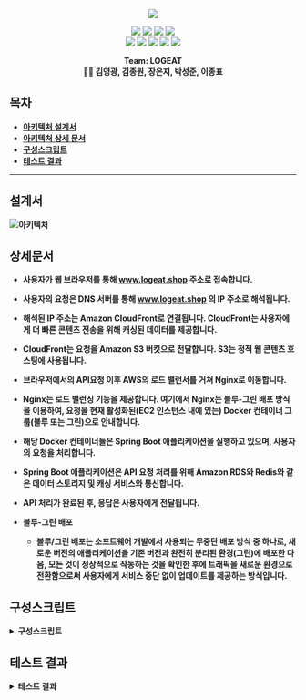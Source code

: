 <p align='center'>
    <img src="https://capsule-render.vercel.app/api?type=soft&color=ff4500&height=200&section=header&text=Welcome%20to%20LOGEAT%20👋&fontSize=50&animation=fadeIn&fontColor=ffffff"/>
</p>

<p align='center'>
  <a>
    <img src="https://img.shields.io/badge/GitHub-100000?style=for-the-badge&logo=github&logoColor=white"/>
  </a>
  <a>
    <img src="https://img.shields.io/badge/GitHub%20Actions-2088FF?style=for-the-badge&logo=github-actions&logoColor=white"/>
  </a>
    <a>
        <img src="https://img.shields.io/badge/Postman-FF6C37?style=for-the-badge&logo=postman&logoColor=white"/>
    </a>
   
  <a>
    <img src="https://img.shields.io/badge/Slack-4A154B?style=for-the-badge&logo=slack&logoColor=white"/>
  </a>

<br>
    
  <a>
    <img src="https://img.shields.io/badge/Docker-%230db7ed.svg?style=for-the-badge&logo=docker&logoColor=white"/>
  </a>
  <a>
    <img src="https://img.shields.io/badge/Redis-%23DD0031.svg?&style=for-the-badge&logo=redis&logoColor=white"/>
  </a>
  <a>
    <img src="https://img.shields.io/badge/Nginx-009639?style=for-the-badge&logo=nginx&logoColor=white"/>
  </a>
  <a>
    <img src="https://img.shields.io/badge/Amazon_AWS-232F3E?style=for-the-badge&logo=amazon-aws&logoColor=white"/>
  </a>
  <a>
    <img src="https://img.shields.io/badge/MariaDB-003545?style=for-the-badge&logo=mariadb&logoColor=white"/>
  </a>

<br>
	
    
</p>



<p align='center'>
  <b>Team: LOGEAT<b>
  <br>
    👨‍💻 김영광, 김종원, 장은지, 박성준, 이종표 
</p>

## 목차
- [아키텍처 설계서](#설계서)
- [아키텍처 상세 문서](#상세문서)
- [구성스크립트](#구성스크립트)
- [테스트 결과](#테스트-결과)

---

## 설계서

![아키텍처](https://github.com/beyond-sw-camp/be03-4th-2team-logeat-backend/assets/97268373/137d4c71-386d-4d60-bfb8-5c3bf37c79a8)


## 상세문서
 - 사용자가 웹 브라우저를 통해 www.logeat.shop 주소로 접속합니다.
    
  - 사용자의 요청은 DNS 서버를 통해 www.logeat.shop 의 IP 주소로 해석됩니다.
    
  - 해석된 IP 주소는 Amazon CloudFront로 연결됩니다. CloudFront는 사용자에게 더 빠른 콘텐츠 전송을 위해 캐싱된 데이터를 제공합니다.
    
  - CloudFront는 요청을 Amazon S3 버킷으로 전달합니다. S3는 정적 웹 콘텐츠 호스팅에 사용됩니다.
    
  - 브라우저에서의 API요청 이후 AWS의 로드 밸런서를 거쳐 Nginx로 이동합니다.
    
  - Nginx는 로드 밸런싱 기능을 제공합니다. 여기에서 Nginx는 블루-그린 배포 방식을 이용하여, 요청을 현재 활성화된(EC2 인스턴스 내에 있는) Docker 컨테이너 그룹(블루 또는 그린)으로 안내합니다.
    
  - 해당 Docker 컨테이너들은 Spring Boot 애플리케이션을 실행하고 있으며, 사용자의 요청을 처리합니다.
    
  - Spring Boot 애플리케이션은 API 요청 처리를 위해 Amazon RDS와 Redis와 같은 데이터 스토리지 및 캐싱 서비스와 통신합니다.
    
  - API 처리가 완료된 후, 응답은 사용자에게 전달됩니다.
    
- 블루-그린 배포
  
  - 블루/그린 배포는 소프트웨어 개발에서 사용되는 무중단 배포 방식 중 하나로, 새로운 버전의 애플리케이션을 기존 버전과 완전히 분리된 환경(그린)에 배포한 다음, 모든 것이 정상적으로 작동하는 것을 확인한 후에 트래픽을 새로운 환경으로 전환함으로써 사용자에게 서비스 중단 없이 업데이트를 제공하는 방식입니다.


## 구성스크립트
<details> <summary><b>구성스크립트</b></summary>   
  <div markdown="1"> 
  </div>
</details>

## 테스트 결과
<details> <summary><b>테스트 결과</b></summary>   
  <div markdown="1"> 
  </div>
</details>

```

